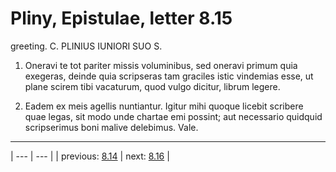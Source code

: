 # Pliny, Epistulae, letter 8.15

greeting. C. PLINIUS IUNIORI SUO S.



1. Oneravi te tot pariter missis voluminibus, sed oneravi primum quia exegeras, deinde quia scripseras tam graciles istic vindemias esse, ut plane scirem tibi vacaturum, quod vulgo dicitur, librum legere.



2. Eadem ex meis agellis nuntiantur. Igitur mihi quoque licebit scribere quae legas, sit modo unde chartae emi possint; aut necessario quidquid scripserimus boni malive delebimus. Vale.



---

| --- | --- |
| previous: [8.14](../8.14/) | next: [8.16](../8.16/) |